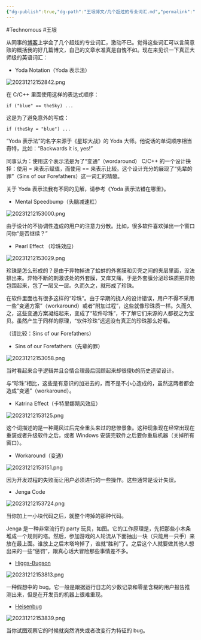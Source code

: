 ```yaml
---
{"dg-publish":true,"dg-path":"王垠博文/几个超炫的专业词汇.md","permalink":"/王垠博文/几个超炫的专业词汇/","created":"2023-12-12T15:27:45.639+08:00","updated":"2023-12-12T15:39:11.017+08:00"}
---
```


#Technomous #王垠 

从同事的[博客](http://thomas.tuerke.net/on/design/?thread=-701829031)上学会了几个超炫的专业词汇，激动不已。觉得这些词汇可以言简意赅的概括我的好几篇博文，自己的文章水准真是自愧不如。现在来见识一下真正大师级的英语词汇：

- Yoda Notation（Yoda 表示法）

![20231212152842.png](/img/user/0.Asset/resource/20231212152842.png)

在 C/C++ 里面使用这样的表达式顺序：

```
if ("blue" == theSky) ...
```

这是为了避免意外的写成：

```
if (theSky = "blue") ...
```

“Yoda 表示法”的名字来源于《星球大战》的 Yoda 大师。他说话的单词顺序相当奇特，比如：“Backwards it is, yes!”

同事认为：使用这个表示法是为了“变通”（wordaround） C/C++ 的一个设计抉择：使用 = 来表示赋值，而使用 == 来表示比较。这个设计充分的展现了“先辈的罪”（Sins of our Forefathers）这一词汇的精髓。

关于 Yoda 表示法我有不同的见解，请参考《Yoda 表示法错在哪里》。

- Mental Speedbump（头脑减速杠）

![20231212153000.png](/img/user/0.Asset/resource/20231212153000.png)

由于设计的不协调性造成的用户的注意力分散。比如，很多软件喜欢弹出一个窗口问你“是否继续？”

- Pearl Effect （珍珠效应）

![20231212153029.png](/img/user/0.Asset/resource/20231212153029.png)

珍珠是怎么形成的？是由于异物掉进了蛤蚌的外套膜和贝壳之间的夹层里面，没法排出来。异物不断的刺激该处的外套膜，又痒又痛，于是外套膜分泌珍珠质把异物包围起来，包了一层又一层。久而久之，就形成了珍珠。

在软件里面也有很多这样的“珍珠”。由于早期的挠人的设计错误，用户不得不采用一些“变通方案”（workaround）或者“附加过程”，这些就像珍珠质一样。久而久之，这些变通方案凝结起来，变成了“软件珍珠”，不了解它们来源的人都视之为宝贝。虽然产生于同样的原理，“软件珍珠”远远没有真正的珍珠那么好看。

（请比较：Sins of our Forefathers）

- Sins of our Forefathers（先辈的罪）

![20231212153058.png](/img/user/0.Asset/resource/20231212153058.png)

当时看起来合乎逻辑并且合情合理最后回顾起来却很傻b的历史遗留设计。

与“珍珠”相比，这些是有意识的加进去的，而不是不小心造成的，虽然这两者都会造成“变通”（workaround）。

- Katrina Effect（卡特里娜飓风效应）

![20231212153125.png](/img/user/0.Asset/resource/20231212153125.png)

这个词描述的是一种飓风过后完全重头来过的悲惨景象。这种现象现在经常出现在重装或者升级软件之后，或者 Windows 安装完软件之后要你重启机器（关掉所有窗口）。

- Workaround（变通）

![20231212153151.png](/img/user/0.Asset/resource/20231212153151.png)

因为开发过程的失败而让用户必须进行的一些操作。这些通常是设计失误。

- Jenga Code

![20231212153724.png](/img/user/0.Asset/resource/20231212153724.png)

当你加上一小块代码之后，就整个垮掉的那种代码。

Jenga 是一种非常流行的 party 玩具，如图。它的工作原理是，先把那些小木条堆成一个规则的塔。然后，参加游戏的人轮流从下面抽出一块（只能用一只手）来放在最上面。谁放上之后木塔垮掉了，谁就“胜利”了。之后这个人就要做其他人想出来的一些“惩罚”，跟真心话大冒险那些事情差不多。

- [Higgs-Bugson](http://en.wikipedia.org/wiki/Higgs_boson)

![20231212153813.png](/img/user/0.Asset/resource/20231212153813.png)

一种假想中的 bug。它一般是跟据运行日志的少数记录和零星含糊的用户报告推测出来，但是在开发员的机器上很难重现。

- [Heisenbug](http://en.wikipedia.org/wiki/Heisenberg_uncertainty_principle)

![20231212153839.png](/img/user/0.Asset/resource/20231212153839.png)

当你试图观察它的时候就突然消失或者改变行为特征的 bug。